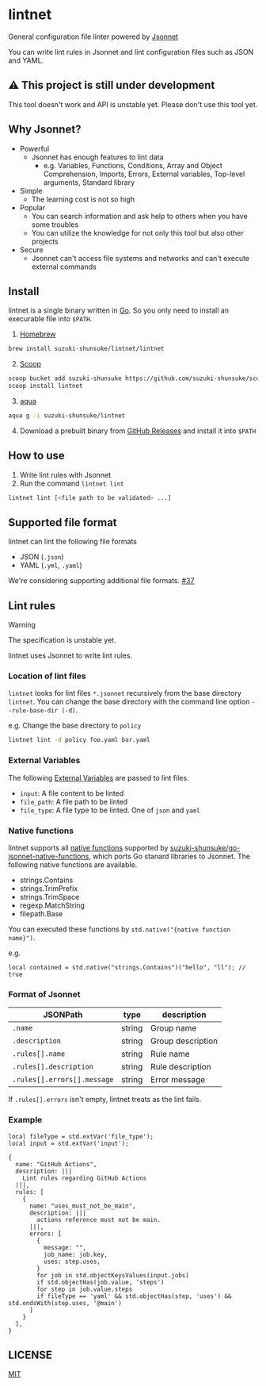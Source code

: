 # lintnet

General configuration file linter powered by [Jsonnet](https://jsonnet.org/)

You can write lint rules in Jsonnet and lint configuration files such as JSON and YAML.

## :warning: This project is still under development

This tool doesn't work and API is unstable yet.
Please don't use this tool yet.

## Why Jsonnet?

- Powerful
  - Jsonnet has enough features to lint data
    - e.g. Variables, Functions, Conditions, Array and Object Comprehension, Imports, Errors, External variables, Top-level arguments, Standard library
- Simple
  - The learning cost is not so high
- Popular
  - You can search information and ask help to others when you have some troubles
  - You can utilize the knowledge for not only this tool but also other projects
- Secure
  - Jsonnet can't access file systems and networks and can't execute external commands

## Install

lintnet is a single binary written in [Go](https://go.dev/). So you only need to install an execurable file into `$PATH`.

1. [Homebrew](https://brew.sh/)

```sh
brew install suzuki-shunsuke/lintnet/lintnet
```

2. [Scoop](https://scoop.sh/)

```sh
scoop bucket add suzuki-shunsuke https://github.com/suzuki-shunsuke/scoop-bucket
scoop install lintnet
```

3. [aqua](https://aquaproj.github.io/)

```sh
aqua g -i suzuki-shunsuke/lintnet
```

4. Download a prebuilt binary from [GitHub Releases](https://github.com/suzuki-shunsuke/lintnet/releases) and install it into `$PATH`

## How to use

1. Write lint rules with Jsonnet
1. Run the command `lintnet lint`

```sh
lintnet lint [<file path to be validated> ...]
```

## Supported file format

lintnet can lint the following file formats

- JSON (`.json`)
- YAML (`.yml`, `.yaml`)

We're considering supporting additional file formats. [#37](https://github.com/suzuki-shunsuke/lintnet/issues/37)

## Lint rules

> [!WARNING]
> The specification is unstable yet.

lintnet uses Jsonnet to write lint rules.

### Location of lint files

`lintnet` looks for lint files `*.jsonnet` recursively from the base directory `lintnet`.
You can change the base directory with the command line option `--rule-base-dir (-d)`.

e.g. Change the base directory to `policy`

```sh
lintnet lint -d policy foo.yaml bar.yaml
```

### External Variables

The following [External Variables](https://jsonnet.org/ref/language.html#external-variables-extvars) are passed to lint files.

- `input`: A file content to be linted
- `file_path`: A file path to be linted
- `file_type`: A file type to be linted. One of `json` and `yaml`

### Native functions

lintnet supports all [native functions](https://pkg.go.dev/github.com/google/go-jsonnet#NativeFunction) supported by [suzuki-shunsuke/go-jsonnet-native-functions](https://github.com/suzuki-shunsuke/go-jsonnet-native-functions), which ports Go stanard libraries to Jsonnet.
The following native functions are available.

- strings.Contains
- strings.TrimPrefix
- strings.TrimSpace
- regexp.MatchString
- filepath.Base

You can executed these functions by `std.native("{native function name}")`.

e.g.

```jsonnet
local contained = std.native("strings.Contains")("hello", "ll"); // true
```

### Format of Jsonnet

JSONPath | type | description
--- | --- | ---
`.name` | string | Group name
`.description` | string | Group description
`.rules[].name` | string | Rule name
`.rules[].description` | string | Rule description
`.rules[].errors[].message` | string | Error message

If `.rules[].errors` isn't empty, lintnet treats as the lint fails.

### Example

```jsonnet
local fileType = std.extVar('file_type');
local input = std.extVar('input');

{
  name: "GitHub Actions",
  description: |||
    Lint rules regarding GitHub Actions
  |||,
  rules: [
    {
      name: "uses_must_not_be_main",
      description: |||
        actions reference must not be main.
      |||,
      errors: [
        {
          message: "",
          job_name: job.key,
          uses: step.uses,
        }
        for job in std.objectKeysValues(input.jobs)
        if std.objectHas(job.value, 'steps')
        for step in job.value.steps
        if fileType == 'yaml' && std.objectHas(step, 'uses') && std.endsWith(step.uses, '@main')
      ]
    }
  ],
}
```

## LICENSE

[MIT](LICENSE)
